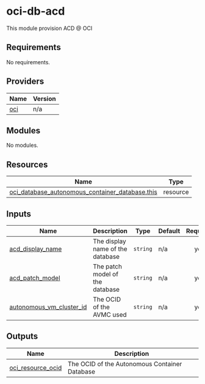 # oci-db-acd
This module provision ACD @ OCI

<!-- BEGIN_TF_DOCS -->
## Requirements

No requirements.

## Providers

| Name | Version |
|------|---------|
| <a name="provider_oci"></a> [oci](#provider\_oci) | n/a |

## Modules

No modules.

## Resources

| Name | Type |
|------|------|
| [oci_database_autonomous_container_database.this](https://registry.terraform.io/providers/oracle/oci/latest/docs/resources/database_autonomous_container_database) | resource |

## Inputs

| Name | Description | Type | Default | Required |
|------|-------------|------|---------|:--------:|
| <a name="input_acd_display_name"></a> [acd\_display\_name](#input\_acd\_display\_name) | The display name of the database | `string` | n/a | yes |
| <a name="input_acd_patch_model"></a> [acd\_patch\_model](#input\_acd\_patch\_model) | The patch model of the database | `string` | n/a | yes |
| <a name="input_autonomous_vm_cluster_id"></a> [autonomous\_vm\_cluster\_id](#input\_autonomous\_vm\_cluster\_id) | The OCID of the AVMC used | `string` | n/a | yes |

## Outputs

| Name | Description |
|------|-------------|
| <a name="output_oci_resource_ocid"></a> [oci\_resource\_ocid](#output\_oci\_resource\_ocid) | The OCID of the Autonomous Container Database |
<!-- END_TF_DOCS -->